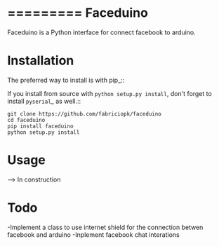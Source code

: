 =========
Faceduino
=========

Faceduino is a Python interface for connect facebook to arduino.


Installation
============

The preferred way to install is with pip_::

If you install from source with ``python setup.py install``, don't forget to
install `pyserial`_ as well.::

    git clone https://github.com/fabriciopk/faceduino
    cd faceduino
    pip install faceduino
    python setup.py install

Usage
=====

--> In construction

Todo
====

-Implement a class to use internet shield for the connection betwen facebook and arduino
-Inplement facebook chat interations

